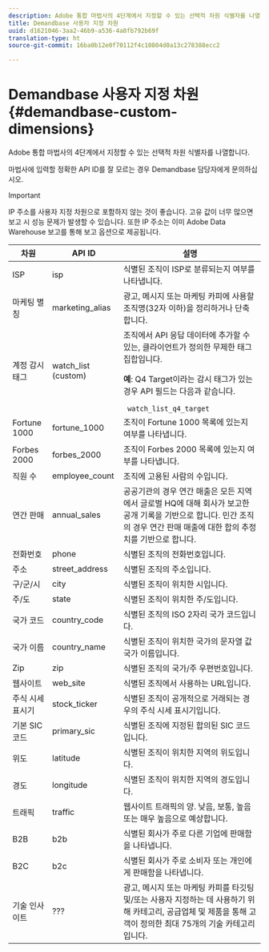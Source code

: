 ```yaml
---
description: Adobe 통합 마법사의 4단계에서 지정할 수 있는 선택적 차원 식별자를 나열합니다.
title: Demandbase 사용자 지정 차원
uuid: d1621046-3aa2-46b9-a536-4a8fb792b69f
translation-type: ht
source-git-commit: 16ba0b12e0f70112f4c10804d0a13c278388ecc2

---
```



# Demandbase 사용자 지정 차원{#demandbase-custom-dimensions}

Adobe 통합 마법사의 4단계에서 지정할 수 있는 선택적 차원 식별자를 나열합니다.

마법사에 입력할 정확한 API ID를 잘 모르는 경우 Demandbase 담당자에게 문의하십시오.

>[!IMPORTANT]
>
>IP 주소를 사용자 지정 차원으로 포함하지 않는 것이 좋습니다. 고유 값이 너무 많으면 보고 시 성능 문제가 발생할 수 있습니다. 또한 IP 주소는 이미 Adobe Data Warehouse 보고를 통해 보고 옵션으로 제공됩니다.

<table id="table_3B44A18BE5FE45BC83389F89B48D9B97"> 
 <thead> 
  <tr> 
   <th colname="col1" class="entry"> 차원 </th> 
   <th colname="col2" class="entry"> API ID </th> 
   <th colname="col3" class="entry"> 설명 </th> 
  </tr>
 </thead>
 <tbody> 
  <tr> 
   <td colname="col1"> ISP </td> 
   <td colname="col2"> isp </td> 
   <td colname="col3"> 식별된 조직이 ISP로 분류되는지 여부를 나타냅니다. </td> 
  </tr> 
  <tr> 
   <td colname="col1"> 마케팅 별칭 </td> 
   <td colname="col2"> marketing_alias </td> 
   <td colname="col3"> 광고, 메시지 또는 마케팅 카피에 사용할 조직명(32자 이하)을 정리하거나 단축합니다. </td> 
  </tr> 
  <tr> 
   <td colname="col1"> 계정 감시 태그 </td> 
   <td colname="col2"> watch_list (custom) </td> 
   <td colname="col3">조직에서 API 응답 데이터에 추가할 수 있는, 클라이언트가 정의한 무제한 태그 집합입니다. <p><b>예</b>: Q4 Target이라는 감시 태그가 있는 경우 API 필드는 다음과 같습니다. </p> <code> watch_list_q4_target</code> </td> 
  </tr> 
  <tr> 
   <td colname="col1"> Fortune 1000 </td> 
   <td colname="col2"> fortune_1000 </td> 
   <td colname="col3"> 조직이 Fortune 1000 목록에 있는지 여부를 나타냅니다. </td> 
  </tr> 
  <tr> 
   <td colname="col1"> Forbes 2000 </td> 
   <td colname="col2"> forbes_2000 </td> 
   <td colname="col3"> 조직이 Forbes 2000 목록에 있는지 여부를 나타냅니다. </td> 
  </tr> 
  <tr> 
   <td colname="col1"> 직원 수 </td> 
   <td colname="col2"> employee_count </td> 
   <td colname="col3"> 조직에 고용된 사람의 수입니다. </td> 
  </tr> 
  <tr> 
   <td colname="col1"> 연간 판매 </td> 
   <td colname="col2"> annual_sales </td> 
   <td colname="col3"> 공공기관의 경우 연간 매출은 모든 지역에서 글로벌 HQ에 대해 회사가 보고한 공개 기록을 기반으로 합니다. 민간 조직의 경우 연간 판매 매출에 대한 합의 추정치를 기반으로 합니다. </td> 
  </tr> 
  <tr> 
   <td colname="col1"> 전화번호 </td> 
   <td colname="col2"> phone </td> 
   <td colname="col3"> 식별된 조직의 전화번호입니다. </td> 
  </tr> 
  <tr> 
   <td colname="col1"> 주소 </td> 
   <td colname="col2"> street_address </td> 
   <td colname="col3"> 식별된 조직의 주소입니다. </td> 
  </tr> 
  <tr> 
   <td colname="col1"> 구/군/시 </td> 
   <td colname="col2"> city </td> 
   <td colname="col3"> 식별된 조직이 위치한 시입니다. </td> 
  </tr> 
  <tr> 
   <td colname="col1"> 주/도 </td> 
   <td colname="col2"> state </td> 
   <td colname="col3"> 식별된 조직이 위치한 주/도입니다. </td> 
  </tr> 
  <tr> 
   <td colname="col1"> 국가 코드 </td> 
   <td colname="col2"> country_code </td> 
   <td colname="col3"> 식별된 조직의 ISO 2자리 국가 코드입니다. </td> 
  </tr> 
  <tr> 
   <td colname="col1"> 국가 이름 </td> 
   <td colname="col2"> country_name </td> 
   <td colname="col3"> 식별된 조직이 위치한 국가의 문자열 값 국가 이름입니다. </td> 
  </tr> 
  <tr> 
   <td colname="col1"> Zip </td> 
   <td colname="col2"> zip </td> 
   <td colname="col3"> 식별된 조직의 국가/주 우편번호입니다. </td> 
  </tr> 
  <tr> 
   <td colname="col1"> 웹사이트 </td> 
   <td colname="col2"> web_site </td> 
   <td colname="col3"> 식별된 조직에서 사용하는 URL입니다. </td> 
  </tr> 
  <tr> 
   <td colname="col1"> 주식 시세 표시기 </td> 
   <td colname="col2"> stock_ticker </td> 
   <td colname="col3"> 식별된 조직이 공개적으로 거래되는 경우의 주식 시세 표시기입니다. </td> 
  </tr> 
  <tr> 
   <td colname="col1"> 기본 SIC 코드 </td> 
   <td colname="col2"> primary_sic </td> 
   <td colname="col3"> 식별된 조직에 지정된 합의된 SIC 코드입니다. </td> 
  </tr> 
  <tr> 
   <td colname="col1"> 위도 </td> 
   <td colname="col2"> latitude </td> 
   <td colname="col3"> 식별된 조직이 위치한 지역의 위도입니다. </td> 
  </tr> 
  <tr> 
   <td colname="col1"> 경도 </td> 
   <td colname="col2"> longitude </td> 
   <td colname="col3"> 식별된 조직이 위치한 지역의 경도입니다. </td> 
  </tr> 
  <tr> 
   <td colname="col1"> 트래픽 </td> 
   <td colname="col2"> traffic </td> 
   <td colname="col3"> 웹사이트 트래픽의 양. 낮음, 보통, 높음 또는 매우 높음으로 예상합니다. </td> 
  </tr> 
  <tr> 
   <td colname="col1"> B2B </td> 
   <td colname="col2"> b2b </td> 
   <td colname="col3"> 식별된 회사가 주로 다른 기업에 판매함을 나타냅니다. </td> 
  </tr> 
  <tr> 
   <td colname="col1"> B2C </td> 
   <td colname="col2"> b2c </td> 
   <td colname="col3"> 식별된 회사가 주로 소비자 또는 개인에게 판매함을 나타냅니다. </td> 
  </tr> 
  <tr> 
   <td colname="col1"> 기술 인사이트 </td> 
   <td colname="col2"> ??? </td> 
   <td colname="col3"> 광고, 메시지 또는 마케팅 카피를 타깃팅 및/또는 사용자 지정하는 데 사용하기 위해 카테고리, 공급업체 및 제품을 통해 고객이 정의한 최대 75개의 기술 카테고리입니다. </td> 
  </tr> 
 </tbody> 
</table>


